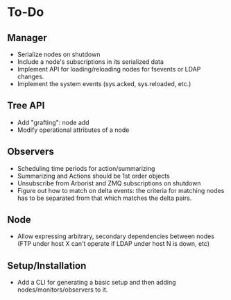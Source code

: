# To-Do

## Manager

* Serialize nodes on shutdown
* Include a node's subscriptions in its serialized data
* Implement API for loading/reloading nodes for fsevents or
  LDAP changes. 
* Implement the system events (sys.acked, sys.reloaded, etc.)

## Tree API

* Add "grafting": node add
* Modify operational attributes of a node

## Observers

* Scheduling time periods for action/summarizing
* Summarizing and Actions should be 1st order objects
* Unsubscribe from Arborist and ZMQ subscriptions on shutdown
* Figure out how to match on delta events: the criteria
  for matching nodes has to be separated from that which matches
  the delta pairs.

## Node

* Allow expressing arbitrary, secondary dependencies between nodes (FTP under host X can't operate if LDAP under host N is down, etc)

## Setup/Installation

* Add a CLI for generating a basic setup and then adding 
  nodes/monitors/observers to it.

